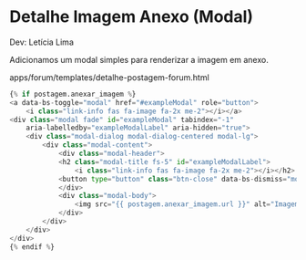 # **Detalhe Imagem Anexo (Modal)**
 
Dev: Letícia Lima

Adicionamos um modal simples para renderizar a imagem em anexo.

apps/forum/templates/detalhe-postagem-forum.html

```python
{% if postagem.anexar_imagem %}  
<a data-bs-toggle="modal" href="#exampleModal" role="button">
    <i class="link-info fas fa-image fa-2x me-2"></i></a>
<div class="modal fade" id="exampleModal" tabindex="-1" 
    aria-labelledby="exampleModalLabel" aria-hidden="true">
    <div class="modal-dialog modal-dialog-centered modal-lg">
        <div class="modal-content">
            <div class="modal-header">
            <h2 class="modal-title fs-5" id="exampleModalLabel">
                <i class="link-info fas fa-image fa-2x me-2"></i></h2>
            <button type="button" class="btn-close" data-bs-dismiss="modal" aria-label="Close"></button>
            </div>
            <div class="modal-body">
                <img src="{{ postagem.anexar_imagem.url }}" alt="Imagem da postagem" class="img-fluid">
            </div> 
        </div>
    </div>
</div>
{% endif %}
```